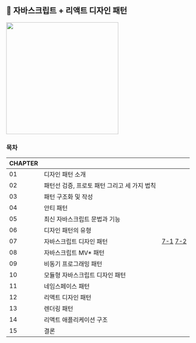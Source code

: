 ## 🎨 자바스크립트 + 리액트 디자인 패턴

<img width='300' src='https://github.com/user-attachments/assets/8df99843-7d33-4179-8f4f-611b300839e9' />

### 목차
|CHAPTER|||
|--|--|--|
|01|디자인 패턴 소개||
|02|패턴선 검증, 프로토 패턴 그리고 세 가지 법칙||
|03|패턴 구조화 및 작성||
|04|안티 패턴||
|05|최신 자바스크립트 문법과 기능||
|06|디자인 패턴의 유형||
|07|자바스크립트 디자인 패턴|[7-1](./7-1.md) [7-2](./7-2.md)|
|08|자바스크립트 MV* 패턴||
|09|비동기 프로그래밍 패턴||
|10|모듈형 자바스크립트 디자인 패턴||
|11|네임스페이스 패턴||
|12|리액트 디자인 패턴||
|13|렌더링 패턴||
|14|리액트 애플리케이션 구조||
|15|결론||
